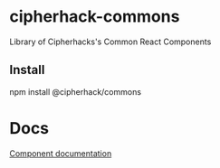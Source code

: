 # cipherhack-commons

Library of Cipherhacks's Common React Components 

## Install

npm install @cipherhack/commons

# Docs

[Component documentation](https://rishabhgupta.github.io/cipherhack-commons/)
